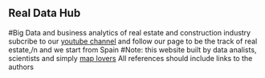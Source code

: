 ## Real Data Hub
#Big Data and business analytics of real estate and construction industry
subcribe to our [youtube channel](https://www.youtube.com/@RealDataChannel) 
and follow our page to be the track of real estate,/n
and we start from Spain
#Note: this website built by data analists, scientists and simply [map lovers](https://github.com/RomanDataLab)
All references should include links to the authors

